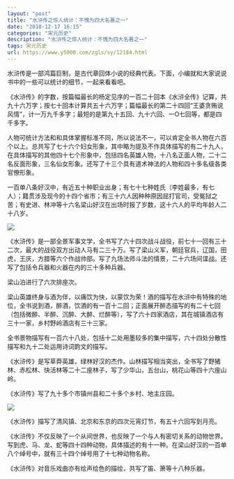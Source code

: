 ```yaml
---
layout: "post"
title: "水浒传之惊人统计：不愧为四大名著之一"
date: "2018-12-17 16:15"
categories: "宋元历史"
description: "水浒传之惊人统计：不愧为四大名著之一"
tags: 宋元历史
url: https://www.y5000.com/zgls/sy/12184.html
---
```






水浒传是一部鸿篇巨制，是古代章回体小说的经典代表。下面，小编就和大家说说书中的一些可以统计的细节，一起来看看吧。

《水浒传》的字数，按篇幅最长的杨定见序的一百二十回本《水浒全传》记算，共九十六万字；按七十回本计算共五十六万字；篇幅最长的第二十四回“王婆贪贿说风情”，计一万九千多字；最短的是第九十五回、九十六回、一O七回等，都是四千多字。

人物可统计方法和和具体掌握标准不同，所以说法不一，可以肯定全书人物在六百个以上。总共写了七十六个妇女形象，其中略为提及不作具体描写的有二十九人，在具体描写的其他四十七个形象中，包括四名英雄人物，十八名正面人物，二十二名反面形象，三名仙女形象。还写了十三个具有道术神法的人物和四十多名级各类官僚形象。

一百单八条好汉中，有近五十种职业出身；有七十七种姓氏（李姓最多，有七人）；籍贯涉及现今的十四个省市；有三十六人因种种原因屈打官司，受冤狱之苦；有史进、林冲等十六名梁山好汉在出场时报了岁数，这十六人的平均年龄人二十八岁。

![](https://img.y5000.com/uploads/allimg/170204/11314255Y-0.jpg)

《水浒传》是一部全景军事文学，全书写了六十四次战斗战役，前七十一回有三十二次，最大的战役双方出动人马有二三十万。写了梁山义军，朝廷官兵，辽国，田虎，王庆，方腊等六个作战帅部。写了九场法师斗法的情景，二十六场间谍战。还写了包括令兵器和火器在内的三十多种兵器。

梁山泊进行了六次排座次。

梁山英雄终身与酒为伴，以痛饮为快，以蒙饮为荣！酒的描写在水浒中有特殊的地位，全书说到酒，醉酒，饮酒的有一百十二回；正面展开醉态描写的有二十七回（包括微醉、半醉、沉醉、大醉、烂醉等），写了六十四家酒店，其在城镇酒店有三十一家，乡村野岭酒店有三十三家。

全书景物描写有一百六十八处，包括十二处用墨较多的集中描写，六十四处分散性描写和九十二处运用诗词韵文的描写。

《水浒传》是写草莽英雄，绿林好汉的杰作。山林描写相当突出，全书写了野猪林、赤松林、快活林等二十二座林子，写了少华山，五台山，桃花山等四十六座山岭。

《水浒传》写了九十多个市镇州县和二十多个乡村、地主庄园。

![](https://img.y5000.com/uploads/allimg/170204/11314245Y-1.jpg)

《水浒传》描写了清风镇、北京和东京的四次元宵灯节，有五十六回写到月亮。

《水浒传》不仅反映了一个从间世界，也反映了一个与人有密切关系的动物世界。写到虎、马、龙、蛇等四十四种动物，具体描述的有十一种。在梁山好汉的一百单八个绰号中，就有三十四个绰号用了十七种动物名称。

《水浒传》对音乐戏曲亦有绘声绘色的描绘，共写了笛、箫等十八种乐器。
